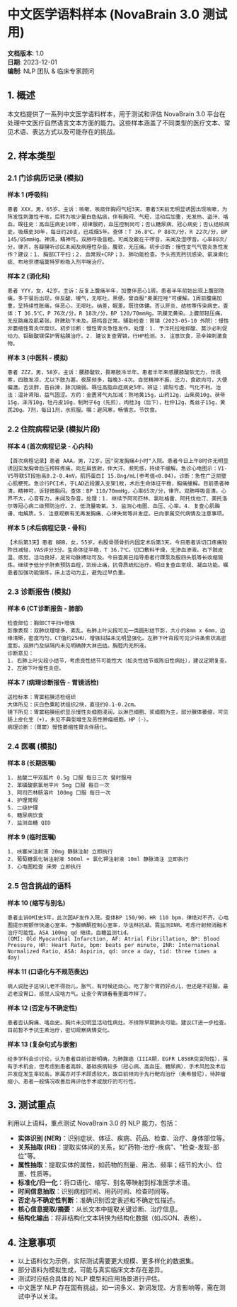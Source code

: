 # 中文医学语料样本 (NovaBrain 3.0 测试用)

**文档版本**: 1.0  
**日期**: 2023-12-01  
**编制**: NLP 团队 & 临床专家顾问

## 1. 概述

本文档提供了一系列中文医学语料样本，用于测试和评估 NovaBrain 3.0 平台在处理中文医疗自然语言文本方面的能力。这些样本涵盖了不同类型的医疗文本、常见术语、表达方式以及可能存在的挑战。

## 2. 样本类型

### 2.1 门诊病历记录 (模拟)

**样本 1 (呼吸科)**

```text
患者 XXX，男，65岁。主诉：咳嗽、咳痰伴胸闷气短3天。患者3天前无明显诱因出现咳嗽，为阵发性刺激性干咳，后转为咳少量白色粘痰，伴有胸闷、气短，活动后加重，无发热、盗汗、咯血。既往史：高血压病史10年，规律服药，血压控制尚可；否认糖尿病、冠心病史；否认结核病史。吸烟史30年，每日约20支，已戒烟5年。查体：T 36.8℃，P 88次/分，R 22次/分，BP 145/85mmHg。神清，精神可。双肺呼吸音粗，可闻及散在干啰音，未闻及湿啰音。心率88次/分，律齐，各瓣膜听诊区未闻及病理性杂音。腹软，无压痛。初步诊断：慢性支气气管炎急性发作？建议：1. 胸部CT平扫；2. 血常规+CRP；3. 肺功能检查。予头孢克肟抗感染、氨溴索化痰、布地奈德福莫特罗粉吸入剂平喘治疗。
```

**样本 2 (消化科)**

```text
患者 YYY，女，42岁。主诉：反复上腹痛半年，加重伴恶心1周。患者半年前始出现上腹部隐痛，多于餐后出现，伴反酸、嗳气，无呕吐、黑便。曾自服"奥美拉唑"可缓解。1周前腹痛加重，呈持续性胀痛，伴恶心，无呕吐。纳差，眠差。既往体健。否认肝炎、结核等传染病史。查体：T 36.5℃，P 76次/分，R 18次/分，BP 120/70mmHg。巩膜无黄染。上腹部轻压痛，无反跳痛及肌紧张。肝脾肋下未及。肠鸣音正常。辅助检查：胃镜（2023-05-10 外院）：慢性非萎缩性胃炎伴糜烂。初步诊断：慢性胃炎急性发作。处理：1. 予泮托拉唑抑酸、莫沙必利促动力、铝碳酸镁保护胃粘膜治疗。2. 建议复查胃镜，行HP检测。3. 注意饮食，忌辛辣刺激食物。
```

**样本 3 (中医科 - 模拟)**

```text
患者 ZZZ，男，58岁。主诉：腰膝酸软，畏寒肢冷半年。患者半年来感腰膝酸软无力，伴畏寒，四肢发凉，尤以下肢为甚。夜尿频多，每晚3-4次。自觉精神不振，乏力，食欲尚可，大便偏溏。舌淡胖，苔白滑，脉沉细弱。既往高脂血症病史5年。辨证：肾阳亏虚，气化不利。治法：温补肾阳，益气固涩。方药：金匮肾气丸加减：熟地黄15g，山药12g，山茱萸10g，茯苓15g，泽泻10g，牡丹皮10g，制附子6g（先煎），肉桂3g（后下），杜仲12g，菟丝子15g，黄芪20g。7剂，每日1剂，水煎服。嘱：避风寒，畅情志，节饮食。
```

### 2.2 住院病程记录 (模拟片段)

**样本 4 (首次病程记录 - 心内科)**

```text
【首次病程记录】患者 AAA，男，72岁。因"突发胸痛4小时"入院。患者今日上午8时许无明显诱因突发胸骨后压榨样疼痛，向左肩放射，伴大汗、濒死感，持续不缓解。急诊心电图示：V1-V5导联ST段抬高0.2-0.4mV。肌钙蛋白I 15.8ng/mL(参考值<0.04)。诊断：急性广泛前壁心肌梗死。急诊行PCI术，于LAD近段置入支架1枚，术后生命体征平稳，胸痛缓解。目前患者神清，精神可，诉轻微胸闷。查体：BP 110/70mmHg，心率65次/分，律齐。双肺呼吸音清。心界不大，心音有力，未闻及杂音。处理：1. 继续予阿司匹林、氯吡格雷、阿托伐他汀、美托洛尔等冠心病二级预防治疗。2. 低流量吸氧。3. 监测心电图、血压、心率。4. 复查心肌酶谱、电解质。5. 注意观察有无再发胸痛、心律失常等并发症。已向家属交代病情及注意事项。
```

**样本 5 (术后病程记录 - 骨科)**

```text
【术后第3天】患者 BBB，女，55岁。右股骨颈骨折内固定术后第3天。今日患者诉切口疼痛较昨日减轻，VAS评分3分。生命体征平稳，T 36.7℃。切口敷料干燥，无渗血渗液。右下肢皮温、感觉、活动良好，足背动脉搏动可及。今日查房已指导患者行踝泵及股四头肌等长收缩锻炼。继续予低分子肝素预防血栓，凯纷止痛，抗骨质疏松治疗。明日复查血常规、凝血功能。嘱患者加强功能锻炼，床上活动为主，避免过早负重。
```

### 2.3 诊断报告 (模拟)

**样本 6 (CT诊断报告 - 肺部)**

```text
检查部位：胸部CT平扫+增强
影像表现：双肺纹理增多、紊乱。右肺上叶尖段可见一类圆形结节影，大小约8mm x 6mm，边缘清晰，密度均匀，CT值约25HU，增强扫描未见明显强化。左肺下叶背段可见少许条索状高密度影。双肺门及纵隔内未见明确肿大淋巴结。胸腔内无积液。
诊断意见：
1. 右肺上叶尖段小结节，考虑良性结节可能性大（如炎性结节或陈旧性病灶），建议定期复查。
2. 左肺下叶慢性炎症。
```

**样本 7 (病理诊断报告 - 胃镜活检)**

```text
送检标本：胃窦粘膜活检组织
大体所见：灰白色粟粒状组织2块，直径约0.1-0.2cm。
镜下所见：胃窦粘膜组织显示慢性炎细胞浸润，以淋巴细胞、浆细胞为主，部分腺体萎缩，可见肠上皮化生（+），未见不典型增生及恶性肿瘤细胞。HP（-）。
病理诊断：（胃窦）慢性萎缩性胃炎伴肠化。
```

### 2.4 医嘱 (模拟)

**样本 8 (长期医嘱)**

```text
1. 盐酸二甲双胍片 0.5g 口服 每日三次 餐时服用
2. 苯磺酸氨氯地平片 5mg 口服 每日一次
3. 阿司匹林肠溶片 100mg 口服 每日一次
4. 护理常规
5. 二级护理
6. 糖尿病饮食
7. 监测血糖 QID
```

**样本 9 (临时医嘱)**

```text
1. 呋塞米注射液 20mg 静脉注射 立即执行
2. 葡萄糖氯化钠注射液 500ml + 氯化钾注射液 10ml 静脉滴注 立即执行
3. 心电图检查 床旁 立即执行
```

### 2.5 包含挑战的语料

**样本 10 (缩写与别名)**

```text
患者主诉OMI史5年，此次因AF发作入院。查体BP 150/90，HR 110 bpm，律绝对不齐。心电图提示房颤伴快速心室率。予胺碘酮控制心室率，华法林抗凝。需监测INR。考虑行射频消融术治疗可能性。ASA 100mg qd 继续。血糖监测tid。
(OMI: Old Myocardial Infarction, AF: Atrial Fibrillation, BP: Blood Pressure, HR: Heart Rate, bpm: beats per minute, INR: International Normalized Ratio, ASA: Aspirin, qd: once a day, tid: three times a day)
```

**样本 11 (口语化与不规范表达)**

```text
病人说肚子这块儿老不得劲儿，胀气，有时候还烧心。吃了那个胃药好点儿，但还是不舒服。最近老没胃口，感觉人没啥力气。让查个胃镜看看里面咋样了。
```

**样本 12 (否定与不确定性)**

```text
患者否认胸痛、咯血史。胸片未见明显活动性病灶。不排除早期肺炎可能。建议CT进一步检查。目前暂不予抗生素治疗，密切观察病情变化。
```

**样本 13 (复杂句式与嵌套)**

```text
经多学科会诊讨论，认为患者目前诊断明确，为肺腺癌（IIIA期，EGFR L858R突变阳性），虽有手术机会，但考虑到患者高龄、基础疾病较多（冠心病、高血压、糖尿病），手术风险及术后并发症发生率较高，家属亦对手术顾虑较大，故目前倾向于先行靶向治疗（奥希替尼），待肿瘤缩小、患者一般情况改善后再评估手术或放疗的可行性。
```

## 3. 测试重点

利用以上语料，重点测试 NovaBrain 3.0 的 NLP 能力，包括：

*   **实体识别 (NER)**：识别症状、体征、疾病、药品、检查、治疗、身体部位等。
*   **关系抽取 (RE)**：提取实体间的关系，如"药物-治疗-疾病"、"检查-发现-部位"等。
*   **属性抽取**：提取实体的属性，如药物的剂量、用法、频率；结节的大小、位置、性质等。
*   **标准化/归一化**：将口语化、缩写、别名等映射到标准医学术语。
*   **时间信息抽取**：识别病程时间、用药时间、检查时间等。
*   **否定与不确定性判断**：准确识别否定表述和不确定性描述。
*   **核心信息提取/摘要**：从长文本中提取关键诊断、治疗信息。
*   **结构化输出**：将非结构化文本转换为结构化数据（如JSON、表格）。

## 4. 注意事项

*   以上语料仅为示例，实际测试需要更大规模、更多样化的数据集。
*   部分语料为模拟生成，可能与真实临床文本存在差异。
*   测试时应结合具体的 NLP 模型和应用场景进行评估。
*   中文医学 NLP 存在固有挑战，如一词多义、新词发现、方言影响等，需在测试中予以关注。 